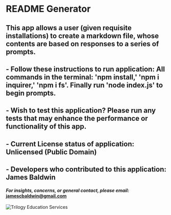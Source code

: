 # README Generator

## This app allows a user (given requisite installations) to create a markdown file, whose contents are based on responses to a series of prompts.

## - Follow these instructions to run application: All commands in the terminal: 'npm install,' 'npm i inquirer,' 'npm i fs'. Finally run 'node index.js' to begin prompts.

## - Wish to test this application? Please run any tests that may enhance the performance or functionality of this app.

## - Current License status of application: Unlicensed (Public Domain)

## - Developers who contributed to this application: James Baldwin 

#### *For insights, concerns, or general contact, please email:* jamescbaldwin@gmail.com

![Trilogy Education Services](https://jquinnie.github.io/TrilogyEducation/Assets/logos/logo_trilogy_blk.png)